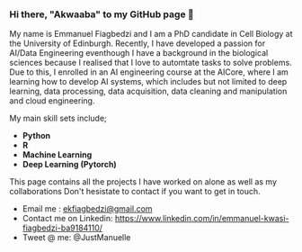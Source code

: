 ### Hi there, "Akwaaba" to my GitHub page 👋

My name is Emmanuel Fiagbedzi and I am a PhD candidate in Cell Biology at the University of Edinburgh. Recently, I have developed a passion for AI/Data Engineering eventhough I have a background in the biological sciences because I realised that I love to automtate tasks to solve problems. Due to this, I enrolled in an AI engineering course at the AICore, where I am learning how to develop AI systems, which includes but not limited to deep learning, data processing, data acquisition, data cleaning and manipulation and cloud engineering.

My main skill sets include;
* **Python**
* **R**
* **Machine Learning**
* **Deep Learning (Pytorch)**

This page contains all the projects I have worked on alone as well as my collaborations
Don't hesistate to contact if you want to get in touch.

* Email me : ekfiagbedzi@gmail.com
* Contact me on Linkedin: https://www.linkedin.com/in/emmanuel-kwasi-fiagbedzi-ba9184110/
* Tweet @ me: @JustManuelle

